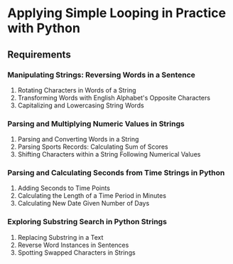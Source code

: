 # Applying Simple Looping in Practice with Python

## Requirements

### Manipulating Strings: Reversing Words in a Sentence

1. Rotating Characters in Words of a String
2. Transforming Words with English Alphabet's Opposite Characters
3. Capitalizing and Lowercasing String Words

### Parsing and Multiplying Numeric Values in Strings

1. Parsing and Converting Words in a String
2. Parsing Sports Records: Calculating Sum of Scores
3. Shifting Characters within a String Following Numerical Values

### Parsing and Calculating Seconds from Time Strings in Python

1. Adding Seconds to Time Points
2. Calculating the Length of a Time Period in Minutes
3. Calculating New Date Given Number of Days

### Exploring Substring Search in Python Strings

1. Replacing Substring in a Text
2. Reverse Word Instances in Sentences
3. Spotting Swapped Characters in Strings

